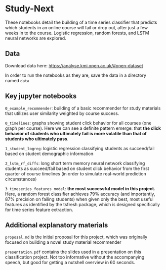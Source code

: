 # Study-Next

These notebooks detail the building of a time series classifier that predicts which students in an online course will fail or drop out, after just a few weeks in to the course. Logistic regression, random forests, and LSTM neural networks are explored.

Data
---
Download data here: https://analyse.kmi.open.ac.uk/#open-dataset

In order to run the notebooks as they are, save the data in a directory named `data`

Key jupyter notebooks
---

`0_example_recommender`: building of a basic recommender for study materials that utilizes user similarity weighted by course success.

`0_timelines`: graphs showing student click behavior for all courses (one graph per course). Here we can see a definite pattern emerge: that **the click behavior of students who ultimately fail is more volatile than that of students who ultimately pass.**

`1_student_logreg`: logistic regression classifying students as succeed/fail based on student demographic information

`2_lstm_rf_diffs`: long short term memory neural network classifying students as succeed/fail based on student click behavior from the first quarter of course timelines (in order to simulate real-world prediction circumstances)

`3_timeseries_features_model`: **the most successful model in this project.** Here, a random forest classifier achieves 79% accuracy (and importantly, 87% precision on failing students) when given only the best, most useful features as identified by the tsfresh package, which is designed specifically for time series feature extraction.

Additional explanatory materials
---
`proposal.md` is the initial proposal for this project, which was originally focused on building a novel study material recommender

`presentation.pdf` contains the slides used in a presentation on this classification project. Not too informative without the accompanying speech, but good for getting a nutshell overview in 60 seconds.
